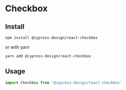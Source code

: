 # Checkbox

## Install

```bash
npm install @cypress-design/react-checkbox
```

or with yarn

```bash
yarn add @cypress-design/react-checkbox
```

## Usage

```ts
import Checkbox from '@cypress-design/react-checkbox'
```
